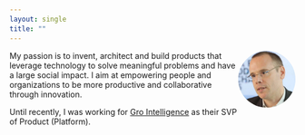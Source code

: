 ```yaml
---
layout: single
title: ""
---
```


<img style="float: right; max-width:20%; border-radius:50%;" src="img/profile-picture.jpg">

My passion is to invent, architect and build products that leverage technology to solve meaningful problems and have a large social impact. I aim at empowering people and organizations to be more productive and collaborative through innovation.


Until recently, I was working for [Gro Intelligence](https://gro-intelligence.com/) as their SVP of Product (Platform).
